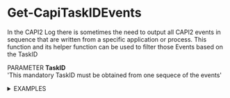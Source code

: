 # Get-CapiTaskIDEvents
In the CAPI2 Log there is sometimes the need to output all CAPI2 events in sequence that are written from a specific application or process. This function and its helper function can be used to filter those Events based on the TaskID  

PARAMETER <b>TaskID</b><br />
'This mandatory TaskID must be obtained from one sequece of the events'
<details>
<summary>     
EXAMPLES
</summary>
Get-CapiTaskIDEvents -TaskID "7E11B6A3-50EA-47ED-928D-BBE4784EFA3F" | Format-List

        TimeCreated     : 10/25/2022 3:48:50 PM
        ID              : 10
        RecordType      : Informationen
        DetailedMessage : <CertGetCertificateChainStart xmlns="http://schemas.microsoft.com/win/2004/08/events/event"><EventAuxInfo
                          ProcessName="msedge.exe" /><CorrelationAuxInfo TaskId="{7E11B6A3-50EA-47ED-928D-BBE4784EFA3F}" SeqNumber="1"
                          /></CertGetCertificateChainStart>

        TimeCreated     : 10/25/2022 3:48:50 PM
        ID              : 40
        RecordType      : Informationen
        DetailedMessage : <CertVerifyRevocationStart xmlns="http://schemas.microsoft.com/win/2004/08/events/event"><EventAuxInfo
                          ProcessName="msedge.exe" /><CorrelationAuxInfo TaskId="{7E11B6A3-50EA-47ED-928D-BBE4784EFA3F}" SeqNumber="2"
                          /></CertVerifyRevocationStart>

        TimeCreated     : 10/25/2022 3:48:50 PM
        ID              : 41
        RecordType      : Informationen
        DetailedMessage : <CertVerifyRevocation xmlns="http://schemas.microsoft.com/win/2004/08/events/event"><Certificate
                          fileRef="703D7A8F0EBF55AAA59F98EAF4A206004EB2516A.cer" subjectName="Microsoft RSA TLS CA 01" /><IssuerCertificate       
                          fileRef="D4DE20D05E66FC53FE1A50882C78DB2852CAE474.cer" subjectName="Baltimore CyberTrust Root" /><Flags value="2"       
                          CERT_VERIFY_CACHE_ONLY_BASED_REVOCATION="true" /><AdditionalParameters timeToUse="2022-10-25T13:48:50.075Z"
                          currentTime="2022-10-25T13:48:50.075Z" urlRetrievalTimeout="PT15S" /><RevocationStatus index="0" error="0" reason="0"   
                          actualFreshnessTime="PT9H33M48S" thirdPartyProviderUsed="C:\Windows\System32\cryptnet.dll" /><OCSPResponse
                          location="TvoCache" fileRef="D3B95EBB9474B2AC60FEE68BF670ACCF0168CEDE.bin" issuerName="Baltimore CyberTrust Root"       
                          /><EventAuxInfo ProcessName="msedge.exe" /><CorrelationAuxInfo TaskId="{7E11B6A3-50EA-47ED-928D-BBE4784EFA3F}"
                          SeqNumber="3" /><Result value="0" /></CertVerifyRevocation>

        TimeCreated     : 10/25/2022 3:48:50 PM
        ID              : 40
        RecordType      : Informationen
        DetailedMessage : <CertVerifyRevocationStart xmlns="http://schemas.microsoft.com/win/2004/08/events/event"><EventAuxInfo
                          ProcessName="msedge.exe" /><CorrelationAuxInfo TaskId="{7E11B6A3-50EA-47ED-928D-BBE4784EFA3F}" SeqNumber="4"
                          /></CertVerifyRevocationStart>

        TimeCreated     : 10/25/2022 3:48:50 PM
        ID              : 50
        RecordType      : Informationen
        DetailedMessage : <CryptRetrieveObjectByUrlCacheStart xmlns="http://schemas.microsoft.com/win/2004/08/events/event"><EventAuxInfo
                          ProcessName="msedge.exe" /><CorrelationAuxInfo TaskId="{7E11B6A3-50EA-47ED-928D-BBE4784EFA3F}" SeqNumber="5"
                          /></CryptRetrieveObjectByUrlCacheStart>

        TimeCreated     : 10/25/2022 3:48:50 PM
        ID              : 51
        RecordType      : Informationen
        DetailedMessage : <CryptRetrieveObjectByUrlCache xmlns="http://schemas.microsoft.com/win/2004/08/events/event"><URL
                          scheme="http">http://mscrl.microsoft.com/pki/mscorp/crl/Microsoft%20RSA%20TLS%20CA%2001.crl</URL><Object
                          type="CONTEXT_OID_CRL" constant="2" /><Flags value="2003" CRYPT_RETRIEVE_MULTIPLE_OBJECTS="true"
                          CRYPT_CACHE_ONLY_RETRIEVAL="true" CRYPT_LDAP_SCOPE_BASE_ONLY_RETRIEVAL="true" /><AuxInfo
                          maxUrlRetrievalByteCount="104857600" /><CacheInfo lastSyncTime="2022-10-11T17:26:56.434Z"><URLCachePrefetchInfo
                          objectType="CRYPTNET_URL_CACHE_PRE_FETCH_CRL" error="10D0" thisUpdateTime="2022-10-10T21:49:58Z"
                          nextUpdateTime="2022-10-18T22:09:58Z" publishTime="2022-10-14T21:59:58Z" /><URLCacheFlushInfo
                          expireTime="2022-10-18T22:09:58Z" /><URLCacheResponseInfo responseType="CRYPTNET_URL_CACHE_RESPONSE_HTTP"
                          responseValidated="true" lastModifiedTime="2022-10-10T22:00:15Z"
                          /></CacheInfo><RetrievedObjects><CertificateRevocationList fileRef="44649D4C2634C2B5BD91AB9E0A70C5EAFC8B864A.crl"       
                          issuerName="Microsoft RSA TLS CA 01" /></RetrievedObjects><EventAuxInfo ProcessName="msedge.exe" /><CorrelationAuxInfo  
                          TaskId="{7E11B6A3-50EA-47ED-928D-BBE4784EFA3F}" SeqNumber="6" /><Result value="0" /></CryptRetrieveObjectByUrlCache>    

        TimeCreated     : 10/25/2022 3:48:50 PM
        ID              : 42
        RecordType      : Fehler
        DetailedMessage : <CertRejectedRevocationInfo xmlns="http://schemas.microsoft.com/win/2004/08/events/event"><SubjectCertificate
                          fileRef="930F5167FA5112F077FC65AB3DFFE8A347F5BD9B.cer" subjectName="r.bing.com" /><IssuerCertificate
                          fileRef="703D7A8F0EBF55AAA59F98EAF4A206004EB2516A.cer" subjectName="Microsoft RSA TLS CA 01"
                          /><CertificateRevocationList location="UrlCache"
                          url="http://mscrl.microsoft.com/pki/mscorp/crl/Microsoft%20RSA%20TLS%20CA%2001.crl"
                          fileRef="44649D4C2634C2B5BD91AB9E0A70C5EAFC8B864A.crl" issuerName="Microsoft RSA TLS CA 01" /><Action
                          name="CheckTimeValidity" /><EventAuxInfo ProcessName="msedge.exe" /><CorrelationAuxInfo
                          TaskId="{7E11B6A3-50EA-47ED-928D-BBE4784EFA3F}" SeqNumber="7" /></CertRejectedRevocationInfo>

        TimeCreated     : 10/25/2022 3:48:50 PM
        ID              : 41
        RecordType      : Fehler
        DetailedMessage : <CertVerifyRevocation xmlns="http://schemas.microsoft.com/win/2004/08/events/event"><Certificate
                          fileRef="930F5167FA5112F077FC65AB3DFFE8A347F5BD9B.cer" subjectName="r.bing.com" /><IssuerCertificate
                          fileRef="703D7A8F0EBF55AAA59F98EAF4A206004EB2516A.cer" subjectName="Microsoft RSA TLS CA 01" /><Flags value="2"
                          CERT_VERIFY_CACHE_ONLY_BASED_REVOCATION="true" /><AdditionalParameters timeToUse="2022-10-25T13:48:50.075Z"
                          currentTime="2022-10-25T13:48:50.075Z" urlRetrievalTimeout="PT15S" /><RevocationStatus index="0" error="80092013"       
                          reason="0" actualFreshnessTime="P14DT15H58M52S" thirdPartyProviderUsed="C:\Windows\System32\cryptnet.dll"
                          /><CertificateRevocationList location="TvoCache" fileRef="44649D4C2634C2B5BD91AB9E0A70C5EAFC8B864A.crl"
                          issuerName="Microsoft RSA TLS CA 01" /><EventAuxInfo ProcessName="msedge.exe" /><CorrelationAuxInfo
                          TaskId="{7E11B6A3-50EA-47ED-928D-BBE4784EFA3F}" SeqNumber="8" /><Result value="80092013">Die Sperrfunktion konnte die   
                          Sperrung nicht überprüfen, da der Sperrserver offline war.</Result></CertVerifyRevocation>

        TimeCreated     : 10/25/2022 3:48:50 PM
        ID              : 90
        RecordType      : Informationen
        DetailedMessage : <X509Objects xmlns="http://schemas.microsoft.com/win/2004/08/events/event"><Certificate
                          fileRef="703D7A8F0EBF55AAA59F98EAF4A206004EB2516A.cer" subjectName="Microsoft RSA TLS CA 01"><Subject><CN>Microsoft     
                          RSA TLS CA 01</CN><O>Microsoft Corporation</O><C>US</C></Subject><SubjectKeyID computed="false"
                          hash="B5760C3011CEC792424D4CC75C2CC8A90CE80B64" /><SignatureAlgorithm oid="1.2.840.113549.1.1.11" hashName="SHA256"     
                          publicKeyName="RSA" /><PublicKeyAlgorithm oid="1.2.840.113549.1.1.1" publicKeyName="RSA" publicKeyLength="4096"
                          /><Issuer><CN>Baltimore CyberTrust Root</CN><OU>CyberTrust</OU><O>Baltimore</O><C>IE</C></Issuer><SerialNumber>0F14965F 
                          202069994FD5C7AC788941E2</SerialNumber><NotBefore>2020-07-21T23:00:00Z</NotBefore><NotAfter>2024-10-08T07:00:00Z</NotAf 
                          ter><Extensions><AuthorityKeyIdentifier><KeyID hash="E59D5930824758CCACFA085436867B3AB5044DF0"
                          /></AuthorityKeyIdentifier><KeyUsage critical="true" value="86" CERT_DIGITAL_SIGNATURE_KEY_USAGE="true"
                          CERT_KEY_CERT_SIGN_KEY_USAGE="true" CERT_CRL_SIGN_KEY_USAGE="true" /><ExtendedKeyUsage><Usage oid="1.3.6.1.5.5.7.3.1"   
                          name="Serverauthentifizierung" /><Usage oid="1.3.6.1.5.5.7.3.2" name="Clientauthentifizierung" 
                          /></ExtendedKeyUsage><BasicConstraints critical="true" cA="true" pathLenConstraint="0" /><CertificatePolicies><Policy   
                          oid="2.23.140.1.2.1" /><Policy oid="2.23.140.1.2.2" /><Policy oid="1.3.6.1.4.1.311.42.1"
                          /></CertificatePolicies></Extensions></Certificate><Certificate fileRef="930F5167FA5112F077FC65AB3DFFE8A347F5BD9B.cer"  
                          subjectName="r.bing.com"><Subject><CN>r.bing.com</CN><O>Microsoft
                          Corporation</O><L>Redmond</L><S>WA</S><C>US</C></Subject><SubjectKeyID computed="false"
                          hash="F6CB10F1E887FD3C75E0CCB02C76B7DBA56A0517" /><SignatureAlgorithm oid="1.2.840.113549.1.1.11" hashName="SHA256"     
                          publicKeyName="RSA" /><PublicKeyAlgorithm oid="1.2.840.113549.1.1.1" publicKeyName="RSA" publicKeyLength="2048"
                          /><Issuer><CN>Microsoft RSA TLS CA 01</CN><O>Microsoft Corporation</O><C>US</C></Issuer><SerialNumber>12001EA96F3C9E29F 
                          709C4E56D0000001EA96F</SerialNumber><NotBefore>2021-12-07T20:58:22Z</NotBefore><NotAfter>2022-12-07T20:58:22Z</NotAfter 
                          ><Extensions><KeyUsage critical="true" value="B0" CERT_DIGITAL_SIGNATURE_KEY_USAGE="true"
                          CERT_KEY_ENCIPHERMENT_KEY_USAGE="true" CERT_DATA_ENCIPHERMENT_KEY_USAGE="true" /><SubjectAltName><DNSName>r.bing.com</D 
                          NSName><DNSName>thaka.msftstatic.com</DNSName><DNSName>thaka.bing.com</DNSName><DNSName>th.msftstatic.com</DNSName><DNS 
                          Name>th.bing.com</DNSName><DNSName>raka.msftstatic.com</DNSName><DNSName>raka.bing.com</DNSName><DNSName>r.msftstatic.c 
                          om</DNSName><DNSName>akam.bing.com</DNSName><DNSName>*.mm.bing.net</DNSName><DNSName>*.explicit.bing.net</DNSName><DNSN 
                          ame>*.bingstatic.com</DNSName><DNSName>*.bing.com</DNSName></SubjectAltName><CertificatePolicies><Policy
                          oid="1.3.6.1.4.1.311.42.1" /><Policy oid="2.23.140.1.2.2" /></CertificatePolicies><AuthorityKeyIdentifier><KeyID        
                          hash="B5760C3011CEC792424D4CC75C2CC8A90CE80B64" /></AuthorityKeyIdentifier><ExtendedKeyUsage><Usage
                          oid="1.3.6.1.5.5.7.3.2" name="Clientauthentifizierung" /><Usage oid="1.3.6.1.5.5.7.3.1" name="Serverauthentifizierung"  
                          /></ExtendedKeyUsage></Extensions></Certificate><OCSPResponse fileRef="D3B95EBB9474B2AC60FEE68BF670ACCF0168CEDE.bin"    
                          issuerName="Baltimore CyberTrust Root"><Status
                          value="0">OCSP_SUCCESSFUL_RESPONSE</Status><ProducedAt>2022-10-25T04:31:18Z</ProducedAt><Issuer><CN>Baltimore
                          CyberTrust Root</CN><OU>CyberTrust</OU><O>Baltimore</O><C>IE</C></Issuer><DelegatedSigner><CN>Baltimore Cybertrust      
                          Validation 2025</CN><O>DigiCert,
                          Inc.</O><C>US</C></DelegatedSigner><Response><SerialNumber>0F14965F202069994FD5C7AC788941E2</SerialNumber><CertStatus v 
                          alue="0">OCSP_BASIC_GOOD_CERT_STATUS</CertStatus><ThisUpdate>2022-10-25T04:15:02Z</ThisUpdate><NextUpdate>2022-11-01T03 
                          :30:02Z</NextUpdate></Response></OCSPResponse><Certificate fileRef="D4DE20D05E66FC53FE1A50882C78DB2852CAE474.cer"       
                          subjectName="Baltimore CyberTrust Root"><Subject><CN>Baltimore CyberTrust
                          Root</CN><OU>CyberTrust</OU><O>Baltimore</O><C>IE</C></Subject><SubjectKeyID computed="false"
                          hash="E59D5930824758CCACFA085436867B3AB5044DF0" /><SignatureAlgorithm oid="1.2.840.113549.1.1.5" hashName="SHA1"        
                          publicKeyName="RSA" /><PublicKeyAlgorithm oid="1.2.840.113549.1.1.1" publicKeyName="RSA" publicKeyLength="2048"
                          /><Issuer><CN>Baltimore CyberTrust Root</CN><OU>CyberTrust</OU><O>Baltimore</O><C>IE</C></Issuer><SerialNumber>020000B9 
                          </SerialNumber><NotBefore>2000-05-12T18:46:00Z</NotBefore><NotAfter>2025-05-12T23:59:00Z</NotAfter><Extensions><BasicCo 
                          nstraints critical="true" cA="true" pathLenConstraint="3" /><KeyUsage critical="true" value="06"
                          CERT_KEY_CERT_SIGN_KEY_USAGE="true" CERT_CRL_SIGN_KEY_USAGE="true" /></Extensions><Properties><ExtendedKeyUsage><Usage  
                          oid="1.3.6.1.5.5.7.3.2" name="Clientauthentifizierung" /><Usage oid="1.3.6.1.5.5.7.3.3" name="Codesignatur" /><Usage    
                          oid="1.3.6.1.5.5.7.3.4" name="Sichere E-Mail" /><Usage oid="1.3.6.1.5.5.7.3.9" name="OCSP-Signatur" /><Usage
                          oid="1.3.6.1.5.5.7.3.1" name="Serverauthentifizierung" /><Usage oid="1.3.6.1.5.5.7.3.8" name="Zeitstempel"
                          /></ExtendedKeyUsage><FriendlyName>DigiCert Baltimore Root</FriendlyName><PoliciesInfo><PolicyInfo
                          certPolicyId="1.3.6.1.4.1.6334.1.100.1"><RootProgramPolicyQualifierInfo
                          policyQualifierId="1.3.6.1.4.1.311.60.1.1"><Qualifiers value="C0" CERT_ROOT_PROGRAM_FLAG_ORG="true"
                          CERT_ROOT_PROGRAM_FLAG_LSC="true" /></RootProgramPolicyQualifierInfo></PolicyInfo><PolicyInfo
                          certPolicyId="2.16.840.1.114412.2.1"><RootProgramPolicyQualifierInfo
                          policyQualifierId="1.3.6.1.4.1.311.60.1.1"><Qualifiers value="C0" CERT_ROOT_PROGRAM_FLAG_ORG="true"
                          CERT_ROOT_PROGRAM_FLAG_LSC="true" /></RootProgramPolicyQualifierInfo></PolicyInfo><PolicyInfo
                          certPolicyId="2.23.140.1.1"><RootProgramPolicyQualifierInfo policyQualifierId="1.3.6.1.4.1.311.60.1.1"><Qualifiers      
                          value="C0" CERT_ROOT_PROGRAM_FLAG_ORG="true" CERT_ROOT_PROGRAM_FLAG_LSC="true"
                          /></RootProgramPolicyQualifierInfo></PolicyInfo><PolicyInfo
                          certPolicyId="2.23.140.1.3"><RootProgramPolicyQualifierInfo policyQualifierId="1.3.6.1.4.1.311.60.1.1"><Qualifiers      
                          value="C0" CERT_ROOT_PROGRAM_FLAG_ORG="true" CERT_ROOT_PROGRAM_FLAG_LSC="true"
                          /></RootProgramPolicyQualifierInfo></PolicyInfo></PoliciesInfo></Properties></Certificate><CertificateRevocationList    
                          fileRef="44649D4C2634C2B5BD91AB9E0A70C5EAFC8B864A.crl" issuerName="Microsoft RSA TLS CA 01"><Issuer><CN>Microsoft RSA   
                          TLS CA 01</CN><O>Microsoft Corporation</O><C>US</C></Issuer><ThisUpdate>2022-10-10T21:49:58Z</ThisUpdate><NextUpdate>20 
                          22-10-18T22:09:58Z</NextUpdate><Extensions><AuthorityKeyIdentifier><KeyID
                          hash="B5760C3011CEC792424D4CC75C2CC8A90CE80B64" /></AuthorityKeyIdentifier><CRLNumber>010D</CRLNumber><NextPublishTime> 
                          2022-10-14T21:59:58Z</NextPublishTime></Extensions></CertificateRevocationList><EventAuxInfo ProcessName="msedge.exe"   
                          /><CorrelationAuxInfo TaskId="{7E11B6A3-50EA-47ED-928D-BBE4784EFA3F}" SeqNumber="9" /></X509Objects>

        TimeCreated     : 10/25/2022 3:48:50 PM
        ID              : 11
        RecordType      : Fehler
        DetailedMessage : <CertGetCertificateChain xmlns="http://schemas.microsoft.com/win/2004/08/events/event"><Certificate
                          fileRef="930F5167FA5112F077FC65AB3DFFE8A347F5BD9B.cer" subjectName="r.bing.com" /><AdditionalStore><Certificate
                          fileRef="703D7A8F0EBF55AAA59F98EAF4A206004EB2516A.cer" subjectName="Microsoft RSA TLS CA 01" /><Certificate
                          fileRef="930F5167FA5112F077FC65AB3DFFE8A347F5BD9B.cer" subjectName="r.bing.com" /></AdditionalStore><ExtendedKeyUsage   
                          orMatch="true"><Usage oid="1.3.6.1.5.5.7.3.1" name="Serverauthentifizierung" /><Usage oid="1.3.6.1.4.1.311.10.3.3"      
                          /><Usage oid="2.16.840.1.113730.4.1" /></ExtendedKeyUsage><StrongSignPara
                          signHashList="RSA/SHA256;RSA/SHA384;RSA/SHA512;ECDSA/SHA256;ECDSA/SHA384;ECDSA/SHA512"
                          publicKeyList="RSA/1024;ECDSA/256" /><Flags value="A0000000" CERT_CHAIN_REVOCATION_CHECK_CHAIN="true"
                          CERT_CHAIN_REVOCATION_CHECK_CACHE_ONLY="true" /><ChainEngineInfo context="user" /><CertificateChain
                          chainRef="{0329F7C5-3224-41B2-ACF9-A79196D86FF8}"><TrustStatus><ErrorStatus value="1000040"
                          CERT_TRUST_REVOCATION_STATUS_UNKNOWN="true" CERT_TRUST_IS_OFFLINE_REVOCATION="true" /><InfoStatus value="100"
                          CERT_TRUST_HAS_PREFERRED_ISSUER="true" /></TrustStatus><ChainElement><Certificate
                          fileRef="930F5167FA5112F077FC65AB3DFFE8A347F5BD9B.cer" subjectName="r.bing.com" /><SignatureAlgorithm
                          oid="1.2.840.113549.1.1.11" hashName="SHA256" publicKeyName="RSA" /><PublicKeyAlgorithm oid="1.2.840.113549.1.1.1"      
                          publicKeyName="RSA" publicKeyLength="2048" /><TrustStatus><ErrorStatus value="1000040"
                          CERT_TRUST_REVOCATION_STATUS_UNKNOWN="true" CERT_TRUST_IS_OFFLINE_REVOCATION="true" /><InfoStatus value="102"
                          CERT_TRUST_HAS_KEY_MATCH_ISSUER="true" CERT_TRUST_HAS_PREFERRED_ISSUER="true" /></TrustStatus><ApplicationUsage><Usage  
                          oid="1.3.6.1.5.5.7.3.2" name="Clientauthentifizierung" /><Usage oid="1.3.6.1.5.5.7.3.1" name="Serverauthentifizierung"  
                          /></ApplicationUsage><IssuanceUsage><Usage oid="2.23.140.1.2.2" /><Usage oid="1.3.6.1.4.1.311.42.1"
                          /></IssuanceUsage><RevocationInfo freshnessTime="P14DT15H58M52S"><RevocationResult value="80092013">Die Sperrfunktion   
                          konnte die Sperrung nicht überprüfen, da der Sperrserver offline war.</RevocationResult><StrongSignProperties
                          signHash="RSA/SHA256" issuerPublicKeyLength="4096" /><CertificateRevocationList location="TvoCache"
                          fileRef="44649D4C2634C2B5BD91AB9E0A70C5EAFC8B864A.crl" issuerName="Microsoft RSA TLS CA 01"
                          /></RevocationInfo></ChainElement><ChainElement><Certificate fileRef="703D7A8F0EBF55AAA59F98EAF4A206004EB2516A.cer"     
                          subjectName="Microsoft RSA TLS CA 01" /><SignatureAlgorithm oid="1.2.840.113549.1.1.11" hashName="SHA256"
                          publicKeyName="RSA" /><PublicKeyAlgorithm oid="1.2.840.113549.1.1.1" publicKeyName="RSA" publicKeyLength="4096"
                          /><TrustStatus><ErrorStatus value="0" /><InfoStatus value="102" CERT_TRUST_HAS_KEY_MATCH_ISSUER="true"
                          CERT_TRUST_HAS_PREFERRED_ISSUER="true" /></TrustStatus><ApplicationUsage><Usage oid="1.3.6.1.5.5.7.3.1"
                          name="Serverauthentifizierung" /><Usage oid="1.3.6.1.5.5.7.3.2" name="Clientauthentifizierung"
                          /></ApplicationUsage><IssuanceUsage><Usage oid="2.23.140.1.2.1" /><Usage oid="2.23.140.1.2.2" /><Usage
                          oid="1.3.6.1.4.1.311.42.1" /></IssuanceUsage><RevocationInfo freshnessTime="PT9H33M48S"><RevocationResult value="0"     
                          /><StrongSignProperties signHash="RSA/SHA256" issuerPublicKeyLength="2048" issuerSignHashList="RSA/SHA256"
                          /><OCSPResponse location="TvoCache" fileRef="D3B95EBB9474B2AC60FEE68BF670ACCF0168CEDE.bin" issuerName="Baltimore        
                          CyberTrust Root" /></RevocationInfo></ChainElement><ChainElement><Certificate
                          fileRef="D4DE20D05E66FC53FE1A50882C78DB2852CAE474.cer" subjectName="Baltimore CyberTrust Root" /><SignatureAlgorithm    
                          oid="1.2.840.113549.1.1.5" hashName="SHA1" publicKeyName="RSA" /><PublicKeyAlgorithm oid="1.2.840.113549.1.1.1"
                          publicKeyName="RSA" publicKeyLength="2048" /><TrustStatus><ErrorStatus value="0" /><InfoStatus value="10C"
                          CERT_TRUST_HAS_NAME_MATCH_ISSUER="true" CERT_TRUST_IS_SELF_SIGNED="true" CERT_TRUST_HAS_PREFERRED_ISSUER="true"
                          /></TrustStatus><ApplicationUsage><Usage oid="1.3.6.1.5.5.7.3.2" name="Clientauthentifizierung" /><Usage
                          oid="1.3.6.1.5.5.7.3.3" name="Codesignatur" /><Usage oid="1.3.6.1.5.5.7.3.4" name="Sichere E-Mail" /><Usage
                          oid="1.3.6.1.5.5.7.3.9" name="OCSP-Signatur" /><Usage oid="1.3.6.1.5.5.7.3.1" name="Serverauthentifizierung" /><Usage   
                          oid="1.3.6.1.5.5.7.3.8" name="Zeitstempel" /></ApplicationUsage><IssuanceUsage any="true"
                          /><RevocationInfo><RevocationResult value="0" /></RevocationInfo></ChainElement></CertificateChain><EventAuxInfo        
                          ProcessName="msedge.exe" /><CorrelationAuxInfo TaskId="{7E11B6A3-50EA-47ED-928D-BBE4784EFA3F}" SeqNumber="10"
                          /><Result value="80092013">Die Sperrfunktion konnte die Sperrung nicht überprüfen, da der Sperrserver offline
                          war.</Result></CertGetCertificateChain>

</details>
